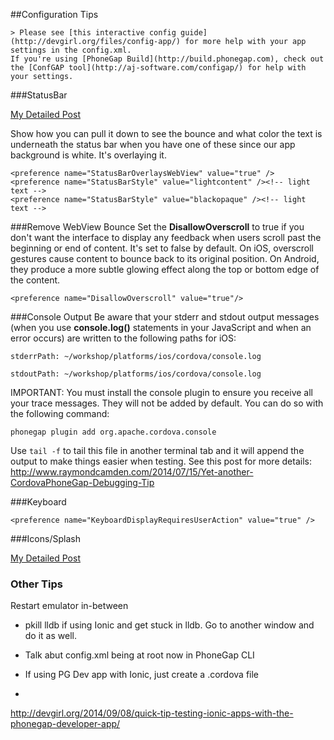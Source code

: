 ##Configuration Tips

    > Please see [this interactive config guide](http://devgirl.org/files/config-app/) for more help with your app settings in the config.xml.
    If you're using [PhoneGap Build](http://build.phonegap.com), check out the [ConfGAP tool](http://aj-software.com/configap/) for help with your settings. 



###StatusBar

[My Detailed Post](http://devgirl.org/2014/07/31/phonegap-developers-guid/)

Show how you can pull it down to see the bounce and what color the text is underneath the status bar when you have one of these since our app background is white. It's overlaying it.

```
<preference name="StatusBarOverlaysWebView" value="true" />
<preference name="StatusBarStyle" value="lightcontent" /><!-- light text -->
<preference name="StatusBarStyle" value="blackopaque" /><!-- light text -->
```

###Remove WebView Bounce
Set the **DisallowOverscroll** to true if you don't want the interface to display any feedback when users scroll past the beginning or end of content. It's
set to false by default. On iOS, overscroll gestures cause content to bounce back to its original position. On Android, they produce a more subtle glowing 
effect along the top or bottom edge of the content. 

```
<preference name="DisallowOverscroll" value="true"/> 
```

###Console Output
Be aware that your stderr and stdout output messages (when you use **console.log()** statements in your JavaScript and when an error occurs) 
are written to the following paths for iOS: 

```
stderrPath: ~/workshop/platforms/ios/cordova/console.log

stdoutPath: ~/workshop/platforms/ios/cordova/console.log
```

IMPORTANT: You must install the console plugin to ensure you receive all your trace messages. They will not be added by default. 
You can do so with the following command:

```
phonegap plugin add org.apache.cordova.console
```
Use `tail -f` to  tail this file in another terminal tab and it will append the output to make things easier when testing. See this post
for more details: http://www.raymondcamden.com/2014/07/15/Yet-another-CordovaPhoneGap-Debugging-Tip

###Keyboard
```
<preference name="KeyboardDisplayRequiresUserAction" value="true" />
```


###Icons/Splash

[My Detailed Post](http://devgirl.org/2014/09/29/new-icons-and-splash-screen-help-for-cordovaphonegap/)


### Other Tips
Restart emulator in-between

- pkill lldb if using Ionic and get stuck in lldb. Go to another window and do it as well. 

- Talk abut config.xml being at root now in PhoneGap CLI
- If using PG Dev app with Ionic, just create a .cordova file
- 
http://devgirl.org/2014/09/08/quick-tip-testing-ionic-apps-with-the-phonegap-developer-app/